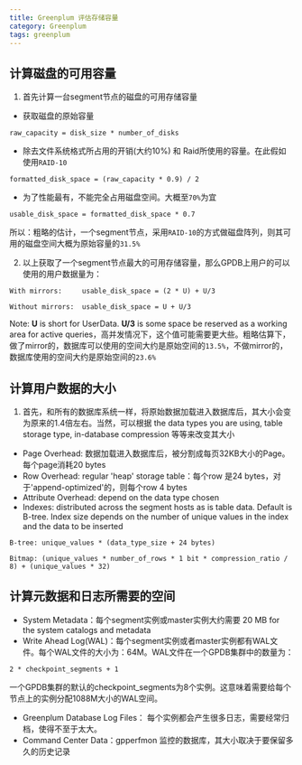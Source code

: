 ```yaml
---
title: Greenplum 评估存储容量
category: Greenplum
tags: greenplum
---
```


## 计算磁盘的可用容量

1. 首先计算一台segment节点的磁盘的可用存储容量
+ 获取磁盘的原始容量
```
raw_capacity = disk_size * number_of_disks
```

+ 除去文件系统格式所占用的开销(大约10%) 和 Raid所使用的容量。在此假如使用`RAID-10`
```
formatted_disk_space = (raw_capacity * 0.9) / 2
```
+ 为了性能最有，不能完全占用磁盘空间。大概至`70%`为宜
```
usable_disk_space = formatted_disk_space * 0.7
```
所以：粗略的估计，一个segment节点，采用`RAID-10`的方式做磁盘阵列，则其可用的磁盘空间大概为原始容量的`31.5%`

2. 以上获取了一个segment节点最大的可用存储容量，那么GPDB上用户的可以使用的用户数据量为：
```
With mirrors:     usable_disk_space = (2 * U) + U/3

Without mirrors:  usable_disk_space = U + U/3
```
Note: **U** is short for UserData. **U/3** is some space be reserved as a working area for active queries，高并发情况下，这个值可能需要更大些。粗略估算下，做了mirror的，数据库可以使用的空间大约是原始空间的`13.5%`，不做mirror的，数据库使用的空间大约是原始空间的`23.6%`

## 计算用户数据的大小

1. 首先，和所有的数据库系统一样，将原始数据加载进入数据库后，其大小会变为原来的1.4倍左右。当然，可以根据 the data types you are using, table storage type, in-database compression 等等来改变其大小
+ Page Overhead: 数据加载进入数据库后，被分割成每页32KB大小的Page。每个page消耗20 bytes
+ Row Overhead: regular 'heap' storage table：每个row 是24 bytes，对于'append-optimized'的，则每个row 4 bytes
+ Attribute Overhead: depend on the data type chosen
+ Indexes: distributed across the segment hosts as is table data. Default is B-tree. Index size depends on the number of unique values in the index and the data to be inserted
```
B-tree: unique_values * (data_type_size + 24 bytes)

Bitmap: (unique_values * number_of_rows * 1 bit * compression_ratio / 8) + (unique_values * 32)
```

## 计算元数据和日志所需要的空间

+ System Metadata：每个segment实例或master实例大约需要 20 MB for the system catalogs and metadata
+ Write Ahead Log(WAL)：每个segment实例或者master实例都有WAL文件。每个WAL文件的大小为：64M。WAL文件在一个GPDB集群中的数量为：
 ```
 2 * checkpoint_segments + 1
 ```
 一个GPDB集群的默认的checkpoint_segments为8个实例。这意味着需要给每个节点上的实例分配1088M大小的WAL空间。
 + Greenplum Database Log Files： 每个实例都会产生很多日志，需要经常归档，使得不至于太大。
 + Command Center Data：gpperfmon 监控的数据库，其大小取决于要保留多久的历史记录